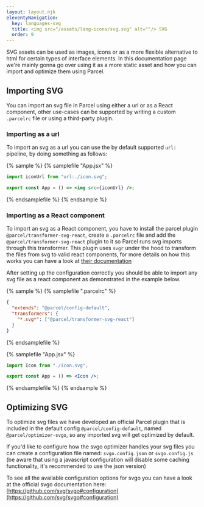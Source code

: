 ```yaml
---
layout: layout.njk
eleventyNavigation:
  key: languages-svg
  title: <img src="/assets/lang-icons/svg.svg" alt=""/> SVG
  order: 9
---
```


SVG assets can be used as images, icons or as a more flexible alternative to html for certain types of interface elements. In this documentation page we're mainly gonna go over using it as a more static asset and how you can import and optimize them using Parcel.

## Importing SVG

You can import an svg file in Parcel using either a url or as a React component, other use-cases can be supported by writing a custom `.parcelrc` file or using a third-party plugin.

### Importing as a url

To import an svg as a url you can use the by default supported `url:` pipeline, by doing something as follows:

{% sample %}
{% samplefile "App.jsx" %}

```jsx
import iconUrl from "url:./icon.svg";

export const App = () => <img src={iconUrl} />;
```

{% endsamplefile %}
{% endsample %}

### Importing as a React component

To import an svg as a React component, you have to install the parcel plugin `@parcel/transformer-svg-react`, create a `.parcelrc` file and add the `@parcel/transformer-svg-react` plugin to it so Parcel runs svg imports through this transformer. This plugin uses `svgr` under the hood to transform the files from svg to valid react components, for more details on how this works you can have a look at [their documentation](https://react-svgr.com/)

After setting up the configuration correctly you should be able to import any svg file as a react component as demonstrated in the example below.

{% sample %}
{% samplefile ".parcelrc" %}

```json
{
  "extends": "@parcel/config-default",
  "transformers": {
    "*.svg*": ["@parcel/transformer-svg-react"]
  }
}
```

{% endsamplefile %}

{% samplefile "App.jsx" %}

```jsx
import Icon from "./icon.svg";

export const App = () => <Icon />;
```

{% endsamplefile %}
{% endsample %}

## Optimizing SVG

To optimize svg files we have developed an official Parcel plugin that is included in the default config `@parcel/config-default`, named `@parcel/optimizer-svgo`, so any imported svg will get optimized by default.

If you'd like to configure how the svgo optimizer handles your svg files you can create a configuration file named: `svgo.config.json` or `svgo.config.js` (be aware that using a javascript configuration will disable some caching functionality, it's recommended to use the json version)

To see all the available configuration options for svgo you can have a look at the official svgo documentation here: [https://github.com/svg/svgo#configuration](https://github.com/svg/svgo#configuration)
